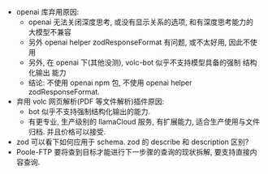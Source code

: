- openai 库弃用原因:
    - openai 无法关闭深度思考, 或没有显示关系的选项, 和有深度思考能力的大模型不兼容
    - 另外 openai helper zodResponseFormat 有问题, 或不太好用, 因此不使用
    - 另外, 在 openai 下(其他没测), volc-bot 似乎不支持模型具备的强制 结构化输出 能力
    - 结论: 不使用 openai npm 包, 不使用 openai helper zodResponseFormat.
- 弃用 volc 网页解析(PDF 等文件解析)插件原因:
  - bot 似乎不支持强制结构化输出的能力.
  - 有更专业, 生产级别的 llamaCloud 服务, 有扩展能力, 适合生产使用与文件归档. 并且价格可以接受.
- zod 可以看下如何应用于 schema. zod 的 describe 和 description 区别?
- Poole-FTP 要将查到目标才能进行下一步骤的查询的现状拆解, 要支持直接内容查询.
